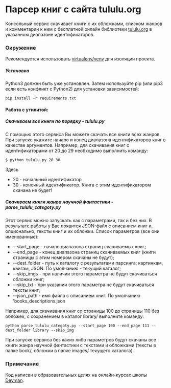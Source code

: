 # Парсер книг с сайта tululu.org
Консольный сервис скачивает книги с их обложками, списком жанров и комментарии к ним с бесплатной онлайн библиотеки [tululu.org](https://tululu.org/) в указанном диапазоне идентификаторов.
### Окружение
Рекомендуется использовать [virtualenv/venv](https://docs.python.org/3/library/venv.html) для изоляции проекта.

##### Установка
Python3 должен быть уже установлен.
Затем используйте pip (или pip3 если есть конфликт с Python2) для
установки зависимостей:
```
pip install -r requirements.txt
```
#### Работа с утилитой:
##### Скачиваем все книги по порядку - tululu.py
С помощью этого сервиса Вы можете скачать все книги всех жанров.
При запуске укажите начало и конец диапазона идентификаторов книг в качестве аргументов. Например, для скачивания книг с идентификаторами от 20 до 29 необходимо выполнить команду:
```
$ python tululu.py 20 30
```
Здесь
- 20 - начальный идентификатор
- 30 - конечный идентификатор. Книга с этим идентификатором скачана не будет!
##### Скачиваем книги жанра научной фантастики - parse_tululu_categoty.py
Этот сервис можно запускать как с параметрами, так и без них. В результате работы у Вас появится JSON-файл с описанием книг и, опционально, тексты книг и их обложки.
Список параметров (все они именованные):
- --start_page  - начало диапазона страниц скачиваемых книг;
- --end_page    - конец диапазона страниц скачиваемых книг (книги страницы с этим номером скачаны не будут);
- --dest_folder - путь к каталогу с результатами парсинга: картинкам, книгам, JSON. По умолчанию - текущий каталог;
- --skip_imgs   - при наличии этого параметра не будут скачиваться обложки книг;
- --skip_txt    - при указании этого параметра не будут скачиваться тексты книг;
- --json_path   - имя файла с описанием книг. По умолчанию 'books_descriptions.json

Например, для скачивания книг со страницы 100 до страницы 110 без обложек, с сохранением в каталог library/ выполните команду:
```
python parse_tululu_categoty.py --start_page 100 --end_page 111 --dest_folder library --skip_img
```
При запуске сервиса без каких либо параметров будут скачаны все книги жанра научной фантастики с текстами и обложками (тексты в папке book/, обложки в папке images/ текущего каталога).

### Примечание
 Код написан в образовательных целях на онлайн-курсах школы [Devman](https://dvmn.org/).
